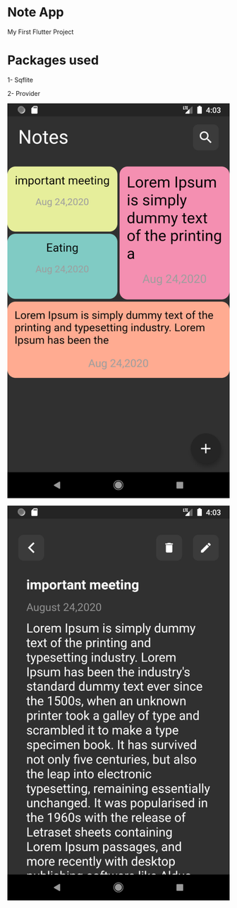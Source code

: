 # Note App

My First Flutter Project

# Packages used

1- Sqflite 

2- Provider

![Notes Screen](https://github.com/F-BONAPARTA/note_app/blob/master/app_images/Screenshot_1598234605.png?raw=true)

![Note Content Screen](https://github.com/F-BONAPARTA/note_app/blob/master/app_images/Screenshot_1598234617.png?raw=true)


